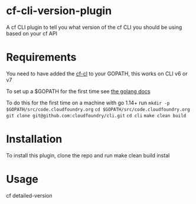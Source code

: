 # cf-cli-version-plugin
A cf CLI plugin to tell you what version of the cf CLI you should be using based on your cf API

# Requirements
You need to have added the [cf-cl](github.com/cloudfoundry/cli) to your GOPATH, this works on CLI v6 or v7 

To set up a $GOPATH for the first time see [the golang docs](https://golang.org/doc/gopath_code.html)

To do this for the first time on a machine with go 1.14+ run 
  `mkdir -p $GOPATH/src/code.cloudfoundry.org` 
  `cd $GOPATH/src/code.cloudfoundry.org`
  `git clone git@github.com:cloudfoundry/cli.git`
  `cd cli`
  `make clean build`

# Installation
To install this plugin, clone the repo and run make clean build instal

# Usage
cf detailed-version
